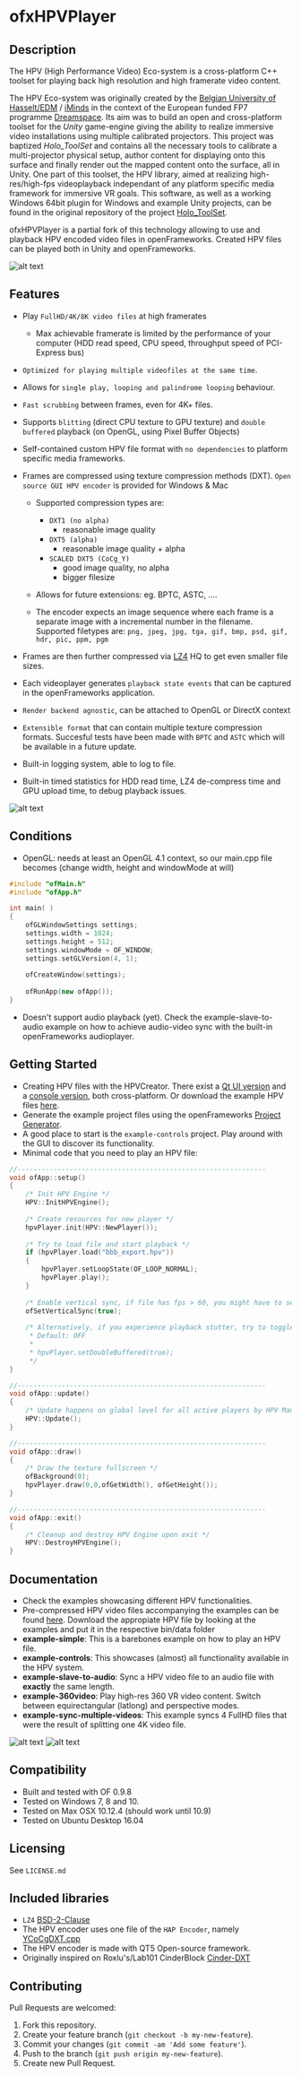 # ofxHPVPlayer

## Description

The HPV (High Performance Video) Eco-system is a cross-platform C++ toolset for playing back high resolution and high framerate video content. 

The HPV Eco-system was originally created by the [Belgian University of Hasselt/EDM](http://www.uhasselt.be/edm) / [iMinds](http://www.iminds.be) in the context of the European funded FP7 programme [Dreamspace](http://www.dreamspaceproject.eu/). Its aim was  to build an open and cross-platform toolset for the *Unity* game-engine giving the ability to realize immersive video installations using multiple calibrated projectors. This project was baptized *Holo_ToolSet* and contains all the necessary tools to calibrate a multi-projector physical setup, author content for displaying onto this surface and finally render out the mapped content onto the surface, all in Unity. One part of this toolset, the HPV library, aimed at realizing high-res/high-fps videoplayback independant of any platform specific media framework for immersive VR goals. This software, as well as a working Windows 64bit plugin for Windows and example Unity projects, can be found in the original repository of the project [Holo_ToolSet](https://github.com/HasseltVR/Holo_Toolset).

ofxHPVPlayer is a partial fork of this technology allowing to use and playback HPV encoded video files in openFrameworks. Created HPV files can be played both in Unity and openFrameworks.

![alt text](/images/iabr.png "Use of HPV tech in an immersive installation @ IABR Rotterdam 2016")

## Features

- Play `FullHD/4K/8K video files` at high framerates
	- Max achievable framerate is limited by the performance of your computer (HDD read speed, CPU speed, throughput speed of PCI-Express bus)
- `Optimized for playing multiple videofiles at the same time`.
- Allows for `single play, looping and palindrome looping` behaviour.
- `Fast scrubbing` between frames, even for 4K+ files.
- Supports `blitting` (direct CPU texture to GPU texture) and `double buffered` playback (on OpenGL, using Pixel Buffer Objects)
- Self-contained custom HPV file format with `no dependencies` to platform specific media frameworks.
- Frames are compressed using texture compression methods (DXT). `Open source GUI HPV encoder` is provided for Windows & Mac
	- Supported compression types are:
		- `DXT1 (no alpha)`
			- reasonable image quality
		- `DXT5 (alpha)`
			- reasonable image quality + alpha
		- `SCALED DXT5 (CoCg_Y)`
			- good image quality, no alpha
			- bigger filesize
			
	- Allows for future extensions: eg. BPTC, ASTC, ....

	- The encoder expects an image sequence where each frame is a separate image with a incremental number in the filename. 
	Supported filetypes are: `png, jpeg, jpg, tga, gif, bmp, psd, gif, hdr, pic, ppm, pgm` 
 
- Frames are then further compressed via [LZ4](https://github.com/lz4/lz4) HQ to get even smaller file sizes.
- Each videoplayer generates `playback state events` that can be captured in the openFrameworks application.
- `Render backend agnostic`, can be attached to OpenGL or DirectX context
- `Extensible format` that can contain multiple texture compression formats. Succesful tests have been made with `BPTC` and `ASTC` which will be available in a future update.
- Built-in logging system, able to log to file.
- Built-in timed statistics for HDD read time, LZ4 de-compress time and GPU upload time, to debug playback issues.

![alt text](/images/hpv_creator.png "The HPV Creator")

## Conditions

- OpenGL: needs at least an OpenGL 4.1 context, so our main.cpp file becomes (change width, height and windowMode at will)

```C++
#include "ofMain.h"
#include "ofApp.h"

int main( )
{
    ofGLWindowSettings settings;
    settings.width = 1024;
    settings.height = 512;
    settings.windowMode = OF_WINDOW;
    settings.setGLVersion(4, 1);
    
    ofCreateWindow(settings);
    
    ofRunApp(new ofApp());
}
```
- Doesn't support audio playback (yet). Check the example-slave-to-audio example on how to achieve audio-video sync with the built-in openFrameworks audioplayer.

## Getting Started

- Creating HPV files with the HPVCreator. There exist a [Qt UI version](https://github.com/HasseltVR/Holo_Toolset/releases) and a [console version](https://github.com/HasseltVR/Holo_Toolset/tree/master/HPV_Creator_Console), both cross-platform. Or download the example HPV files [here](https://drive.google.com/drive/folders/0B7qWdDSl0aMtT0JfbmRmYmNILTA?resourcekey=0-tSfgsLzbtfz8LQTZqB7WWQ&usp=sharing).
- Generate the example project files using the openFrameworks [Project Generator](http://openframeworks.cc/learning/01_basics/how_to_add_addon_to_project/).
- A good place to start is the `example-controls` project. Play around with the GUI to discover its functionality.
- Minimal code that you need to play an HPV file:

```C++
//--------------------------------------------------------------
void ofApp::setup()
{
    /* Init HPV Engine */
    HPV::InitHPVEngine();
    
    /* Create resources for new player */
    hpvPlayer.init(HPV::NewPlayer());
    
    /* Try to load file and start playback */
    if (hpvPlayer.load("bbb_export.hpv"))
    {
        hpvPlayer.setLoopState(OF_LOOP_NORMAL);
        hpvPlayer.play();
    }
    
    /* Enable vertical sync, if file has fps > 60, you might have to set to false */
    ofSetVerticalSync(true);
    
    /* Alternatively, if you experience playback stutter, try to toggle double-buffering true/false 
     * Default: OFF
     *
     * hpvPlayer.setDoubleBuffered(true);
     */
}

//--------------------------------------------------------------
void ofApp::update()
{ 
    /* Update happens on global level for all active players by HPV Manager */
    HPV::Update();
}

//--------------------------------------------------------------
void ofApp::draw()
{
    /* Draw the texture fullscreen */
    ofBackground(0);
    hpvPlayer.draw(0,0,ofGetWidth(), ofGetHeight());
}

//--------------------------------------------------------------
void ofApp::exit()
{
    /* Cleanup and destroy HPV Engine upon exit */
    HPV::DestroyHPVEngine();
}
```

## Documentation

- Check the examples showcasing different HPV functionalities.
- Pre-compressed HPV video files accompanying the examples can be found [here](https://drive.google.com/drive/folders/0B7qWdDSl0aMtT0JfbmRmYmNILTA?resourcekey=0-tSfgsLzbtfz8LQTZqB7WWQ&usp=sharing). Download the appropiate HPV file by looking at the examples and put it in the respective bin/data folder
- **example-simple**: This is a barebones example on how to play an HPV file.
- **example-controls**: This showcases (almost) all functionality available in the HPV system.
- **example-slave-to-audio**: Sync a HPV video file to an audio file with **exactly** the same length.
- **example-360video**: Play high-res 360 VR video content. Switch between equirectangular (latlong) and perspective modes.
- **example-sync-multiple-videos**: This example syncs 4 FullHD files that were the result of splitting one 4K video file. 

![alt text](/images/example-controls.png "HPV Example showcasing all controls")
![alt text](/images/equi.png "HPV Example showcasing 360 video playback")

## Compatibility

- Built and tested with OF 0.9.8
- Tested on Windows 7, 8 and 10.
- Tested on Max OSX 10.12.4 (should work until 10.9) 
- Tested on Ubuntu Desktop 16.04

## Licensing

See `LICENSE.md`

## Included libraries
- `LZ4` [BSD-2-Clause](https://opensource.org/licenses/BSD-2-Clause)
- The HPV encoder uses one file of the `HAP Encoder`, namely [YCoCgDXT.cpp](https://github.com/Vidvox/hap-qt-codec/blob/master/source/YCoCgDXT.cpp)
- The HPV encoder is made with QT5 Open-source framework.
- Originally inspired on Roxlu's/Lab101 CinderBlock [Cinder-DXT](https://github.com/lab101/Cinder-DXT)

## Contributing

Pull Requests are welcomed:

1. Fork this repository.
2. Create your feature branch (`git checkout -b my-new-feature`).
3. Commit your changes (`git commit -am 'Add some feature'`).
4. Push to the branch (`git push origin my-new-feature`).
5. Create new Pull Request.
